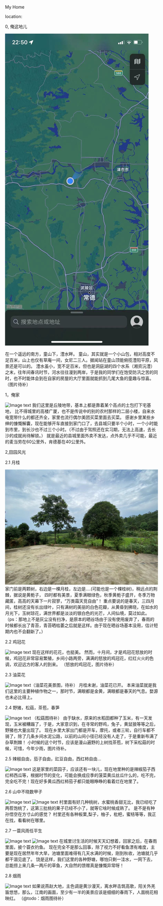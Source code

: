 My Home

location:

0, 俺这地儿

 ![Image text](pic/position.png)


在一个遥远的南方，童山下，澧水畔。
童山，其实就是一个小山包，相对高度不足百米，山上也仅有草庵一间，女尼二三人。据闻站在童山顶能俯揽澧阳平原，风景还是可以的。
澧水虽小，宽不足百米，但也是洞庭湖的四个水系（湘资沅澧）之末，往年间春讯时节，河水往往漫到两岸，于是我的同学们在饱受防汛之苦的同时，也不时能体会到在自家的房屋的大厅里面就能抓到几尾大鱼的童趣与惊喜。
（图片待补）

1，俺家

 ![Image text](pic/MyHouse.png)
 我们这里是丘陵地带，基本上都是靠着某个高点的土包打下宅基地，
 比不得城里的高楼广厦，也不是传说中的别的农村那样的二层小楼，自来水电宽带什么的都还齐全，家里也流行偶尔美团买菜里面去买菜。
 感谢乡里某些乡绅的慷慨解囊，现在能够开车直接到家门口了，去县城只要半个小时，一个小时能到市里，到长沙也不过三个小时。（不过由于驾照还在实习期，无法上高速，去长沙的成就尚待解锁。）
 就是最近的县城里面外卖不发达，点外卖几乎不可能，最近的麦当劳在60公里外，肯德基在40公里外。
 
 2,田园风光

 2.1 月桂

 ![Image text](pic/laurel.png)
 家门前是两颗树，右边是一棵月桂，左边是....(可能也是一个棵桂树)，稍远点的荆棘，据说是黄栀子，
 四时都有美景，夏季满眼绿色，秋季黄栀子盛开，冬季万物藏匿，高高的天幕下一片寂寥，“万类霜天竞自由”！
 重点要说的是春天，三四月间，桂树还没有长出绿叶，只有满树的美丽的白色花瓣，从黄昏到拂晓，在如水的月光下，玉树琼花，满世界都是淡淡的银白色的光芒，人间仙境，莫过如此。
 （ps：那地上不是灰尘没有扫净，是原本的晒谷场由于没有使用废弃了，春雨的时候都长出了青苔，青苔晒枯萎之后就是这样。由于现在晒谷场基本没用，估计短期内也不会翻新了。）

 2.2 鸡冠花

 ![Image text](pic/cockscomb.png)
 现在这样的花花，也挺美。
 然而，十月间，才是鸡冠花怒放的时候，鸡冠花非常容易繁殖，乡间小路两旁，满满的怒放的鸡冠花，红红火火的色调，欢迎远方的客人的到来。
 （怒放的鸡冠花，图片待补）

 2.3 油菜花

 ![Image text](pic/rape_flower.png)（油菜花美景图，待补）
 月桂未谢，油菜花已开。
 本来油菜就是我们这里的主要种植作物之一，那时节，满眼都是金黄，满眼都是春天的气息。婺源也未必比得上。

 2.4 野猪，松菇，茶苞，春笋

 ![Image text](pic/tea_tree.png)
 （松菇图待补）
 由于缺水，原来的水稻田都种了玉米，有一天发现，玉米被糟蹋了，于是，大家意识到，在寻常的野鸡，兔子，黄鼠狼等等之后，野猪也大量出现了。
 现在乡里大家出门都是开车，摩托，或者三轮，自行车都不骑了，除了几条乡间水泥公路，以前的山间小径已经没有人走了，于是重新布满了杂草荆棘！
 小时候的这个时节，应该是漫山遍野的上树找茶苞，树下采松菇的时候，可惜，今年少雨，图片待补。

 2.5 辣椒自由，茄子自由，豇豆自由，西红柿自由...

 ![Image text](pic/vegetable.png)
 这是家里的菜园子，应该还有一块儿，现在地里种的是辣椒茄子西红柿西瓜等，根据时节的变化，可能会换成应季的菠菜黄瓜丝瓜什么的，吃不完，完全吃不完！现在好多黄瓜西红柿茄子都只能眼睁睁的看着烂在地里了。

 2.6 山中不晓数甲子

![Image text](pic/peach_tree.png)
![Image text](pic/pear_tree.png)
村里面有好几种桃树，水蜜桃香甜无比，我已经吃了两茬饱桃了，这第三批桃的果子已经不小了，就等它啥时候成熟了。
是不是有种孙悟空在方寸山的感觉？
村里还有各种板栗,梨子，柚子，枇杷，蜜桔等等，我正在找，看看树在哪里。

2.7 一蓑风雨任平生

![Image text](pic/pond1.png)
![Image text](pic/pond2.png)
在城里讨生活的时候天天幻想着，回家之后，在春雨里面，披个蓑衣钓鱼。
现在完全不是那么回事，除了视力不好看鱼漂有难度，主要是现在居然年年大旱，池塘里面难得有几天水满的时候，刚到秋收，池塘就几乎都干涸见底了。
饶是这样，我们这里的各种野塘，哪怕只剩一洼水，一网下去，总能捞上来几条一两斤的草鱼，大自然的馈赠真是慷慨异常呀！

2.8 烟雨

![Image text](pic/raining.png)
如果说燕赵大地，主色调是黄沙漫天，离水畔击筑高歌，阳关外羌笛悠悠，那么，江南的画面，至少有一半的美景应该是细细的春雨下，人面桃花相映红。
（@todo：烟雨图待补）






